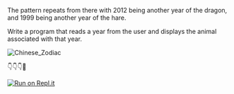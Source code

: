 The pattern repeats from there with 2012 being another year of the dragon, and 1999 being another year of the hare.

Write a program that reads a year from the user and displays the animal associated with that year. 

![Chinese_Zodiac](https://s.yimg.com/lo/api/res/1.2/sQZ0eytHcZ76Xk6Un4Gz_Q--/YXBwaWQ9YXBlY21lZGlhO3NtPTE7dz0xMjgwO2g9OTYw/https://media-mbst-pub-ue1.s3.amazonaws.com/creatr-uploaded-images/2019-12/42ead120-2863-11ea-a736-ae48ded8d28d)


👇👇👇🤙

[![Run on Repl.it](https://repl.it/badge/github/isennkubilay/Chinese_Zodiac)](https://repl.it/github/isennkubilay/Chinese_Zodiac)

